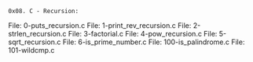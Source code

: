 	0x08. C - Recursion:

File: 0-puts_recursion.c
File: 1-print_rev_recursion.c
File: 2-strlen_recursion.c
File: 3-factorial.c
File: 4-pow_recursion.c
File: 5-sqrt_recursion.c
File: 6-is_prime_number.c
File: 100-is_palindrome.c
File: 101-wildcmp.c
